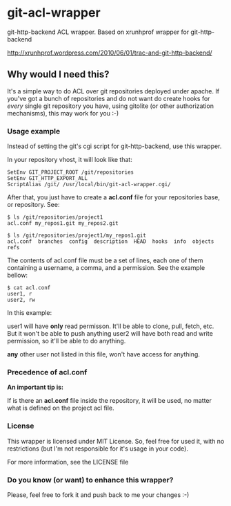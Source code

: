 # git-acl-wrapper

git-http-backend ACL wrapper. Based on xrunhprof wrapper for git-http-backend

http://xrunhprof.wordpress.com/2010/06/01/trac-and-git-http-backend/

## Why would I need this?

It's a simple way to do ACL over git repositories deployed under apache. If you've got a bunch of repositories and do not want do create hooks for *every* single git repository you have, using gitolite (or other authorization mechanisms), this may work for you :-)

### Usage example

Instead of setting the git's cgi script for git-http-backend, use this wrapper.

In your repository vhost, it will look like that:

```
SetEnv GIT_PROJECT_ROOT /git/repositories
SetEnv GIT_HTTP_EXPORT_ALL
ScriptAlias /git/ /usr/local/bin/git-acl-wrapper.cgi/
```

After that, you just have to create a **acl.conf** file for your repositories base, or repository. See:

```
$ ls /git/repositories/project1
acl.conf my_repos1.git my_repos2.git

$ ls /git/repositories/project1/my_repos1.git
acl.conf  branches  config  description  HEAD  hooks  info  objects  refs
```

The contents of acl.conf file must be a set of lines, each one of them containing a username, a comma, and a permission. 
See the example bellow:

```
$ cat acl.conf
user1, r
user2, rw

```

In this example:

user1 will have **only** read permisson. It'll be able to clone, pull, fetch, etc. But it won't be able to push anything 
user2 will have both read and write permission, so it'll be able to do anything.

**any** other user not listed in this file, won't have access for anything.

### Precedence of acl.conf

**An important tip is:**

If is there an **acl.conf** file inside the repository, it will be used, no matter what is defined on the project acl file.

### License

This wrapper is licensed under MIT License. So, feel free for used it,
with no restrictions (but I'm not responsible for it's usage in your code).

For more information, see the LICENSE file

### Do you know (or want) to enhance this wrapper?

Please, feel free to fork it and push back to me your changes :-)
